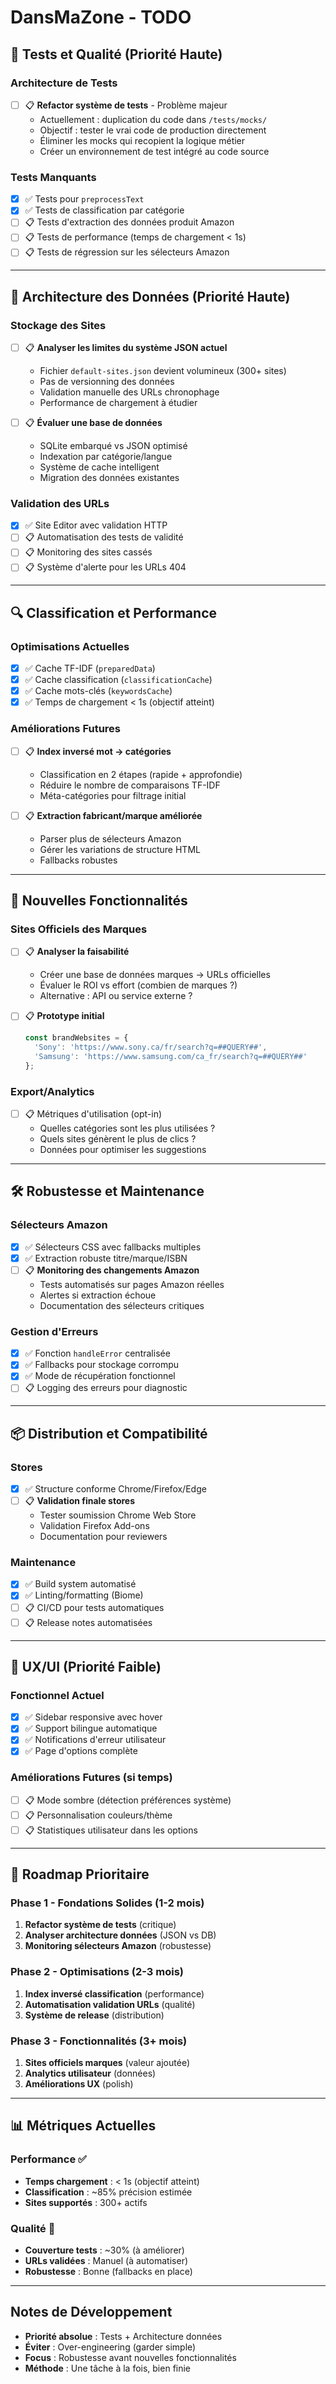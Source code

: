 # DansMaZone - TODO

## 🧪 Tests et Qualité (Priorité Haute)

### Architecture de Tests
- [ ] 📋 **Refactor système de tests** - Problème majeur
  - Actuellement : duplication du code dans `/tests/mocks/`
  - Objectif : tester le vrai code de production directement
  - Éliminer les mocks qui recopient la logique métier
  - Créer un environnement de test intégré au code source

### Tests Manquants
- [x] ✅ Tests pour `preprocessText` 
- [x] ✅ Tests de classification par catégorie
- [ ] 📋 Tests d'extraction des données produit Amazon
- [ ] 📋 Tests de performance (temps de chargement < 1s)
- [ ] 📋 Tests de régression sur les sélecteurs Amazon

---

## 💾 Architecture des Données (Priorité Haute)

### Stockage des Sites
- [ ] 📋 **Analyser les limites du système JSON actuel**
  - Fichier `default-sites.json` devient volumineux (300+ sites)
  - Pas de versionning des données
  - Validation manuelle des URLs chronophage
  - Performance de chargement à étudier

- [ ] 📋 **Évaluer une base de données**
  - SQLite embarqué vs JSON optimisé
  - Indexation par catégorie/langue
  - Système de cache intelligent
  - Migration des données existantes

### Validation des URLs
- [x] ✅ Site Editor avec validation HTTP
- [ ] 📋 Automatisation des tests de validité
- [ ] 📋 Monitoring des sites cassés
- [ ] 📋 Système d'alerte pour les URLs 404

---

## 🔍 Classification et Performance

### Optimisations Actuelles
- [x] ✅ Cache TF-IDF (`preparedData`) 
- [x] ✅ Cache classification (`classificationCache`)
- [x] ✅ Cache mots-clés (`keywordsCache`)
- [x] ✅ Temps de chargement < 1s (objectif atteint)

### Améliorations Futures
- [ ] 📋 **Index inversé mot → catégories**
  - Classification en 2 étapes (rapide + approfondie)
  - Réduire le nombre de comparaisons TF-IDF
  - Méta-catégories pour filtrage initial

- [ ] 📋 **Extraction fabricant/marque améliorée**
  - Parser plus de sélecteurs Amazon
  - Gérer les variations de structure HTML
  - Fallbacks robustes

---

## 🎯 Nouvelles Fonctionnalités

### Sites Officiels des Marques
- [ ] 📋 **Analyser la faisabilité**
  - Créer une base de données marques → URLs officielles
  - Évaluer le ROI vs effort (combien de marques ?)
  - Alternative : API ou service externe ?

- [ ] 📋 **Prototype initial**
  ```javascript
  const brandWebsites = {
    'Sony': 'https://www.sony.ca/fr/search?q=##QUERY##',
    'Samsung': 'https://www.samsung.com/ca_fr/search?q=##QUERY##'
  };
  ```

### Export/Analytics
- [ ] 📋 Métriques d'utilisation (opt-in)
  - Quelles catégories sont les plus utilisées ?
  - Quels sites génèrent le plus de clics ?
  - Données pour optimiser les suggestions

---

## 🛠 Robustesse et Maintenance

### Sélecteurs Amazon
- [x] ✅ Sélecteurs CSS avec fallbacks multiples
- [x] ✅ Extraction robuste titre/marque/ISBN
- [ ] 📋 **Monitoring des changements Amazon**
  - Tests automatisés sur pages Amazon réelles
  - Alertes si extraction échoue
  - Documentation des sélecteurs critiques

### Gestion d'Erreurs
- [x] ✅ Fonction `handleError` centralisée
- [x] ✅ Fallbacks pour stockage corrompu
- [x] ✅ Mode de récupération fonctionnel
- [ ] 📋 Logging des erreurs pour diagnostic

---

## 📦 Distribution et Compatibilité

### Stores
- [x] ✅ Structure conforme Chrome/Firefox/Edge
- [ ] 📋 **Validation finale stores**
  - Tester soumission Chrome Web Store
  - Validation Firefox Add-ons
  - Documentation pour reviewers

### Maintenance
- [x] ✅ Build system automatisé
- [x] ✅ Linting/formatting (Biome)
- [ ] 📋 CI/CD pour tests automatiques
- [ ] 📋 Release notes automatisées

---

## 🎨 UX/UI (Priorité Faible)

### Fonctionnel Actuel
- [x] ✅ Sidebar responsive avec hover
- [x] ✅ Support bilingue automatique  
- [x] ✅ Notifications d'erreur utilisateur
- [x] ✅ Page d'options complète

### Améliorations Futures (si temps)
- [ ] 📋 Mode sombre (détection préférences système)
- [ ] 📋 Personnalisation couleurs/thème
- [ ] 📋 Statistiques utilisateur dans les options

---

## 🚀 Roadmap Prioritaire

### Phase 1 - Fondations Solides (1-2 mois)
1. **Refactor système de tests** (critique)
2. **Analyser architecture données** (JSON vs DB)
3. **Monitoring sélecteurs Amazon** (robustesse)

### Phase 2 - Optimisations (2-3 mois)  
1. **Index inversé classification** (performance)
2. **Automatisation validation URLs** (qualité)
3. **Système de release** (distribution)

### Phase 3 - Fonctionnalités (3+ mois)
1. **Sites officiels marques** (valeur ajoutée)
2. **Analytics utilisateur** (données)
3. **Améliorations UX** (polish)

---

## 📊 Métriques Actuelles

### Performance ✅
- **Temps chargement** : < 1s (objectif atteint)
- **Classification** : ~85% précision estimée
- **Sites supportés** : 300+ actifs

### Qualité 🔄
- **Couverture tests** : ~30% (à améliorer)
- **URLs validées** : Manuel (à automatiser)
- **Robustesse** : Bonne (fallbacks en place)

---

## Notes de Développement

- **Priorité absolue** : Tests + Architecture données
- **Éviter** : Over-engineering (garder simple)
- **Focus** : Robustesse avant nouvelles fonctionnalités
- **Méthode** : Une tâche à la fois, bien finie